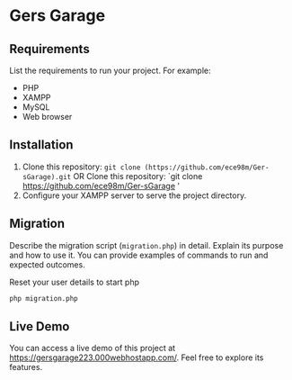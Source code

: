 # Gers Garage


## Requirements

List the requirements to run your project. For example:

- PHP
- XAMPP
- MySQL
- Web browser

## Installation


1. Clone this repository: `git clone (https://github.com/ece98m/Ger-sGarage).git` OR Clone this repository: `git clone https://github.com/ece98m/Ger-sGarage '
3. Configure your XAMPP server to serve the project directory.

## Migration

Describe the migration script (`migration.php`) in detail. Explain its purpose and how to use it. You can provide examples of commands to run and expected outcomes.

Reset your user details to start php 

```bash
php migration.php
```

## Live Demo
You can access a live demo of this project at https://gersgarage223.000webhostapp.com/. Feel free to explore its features.
